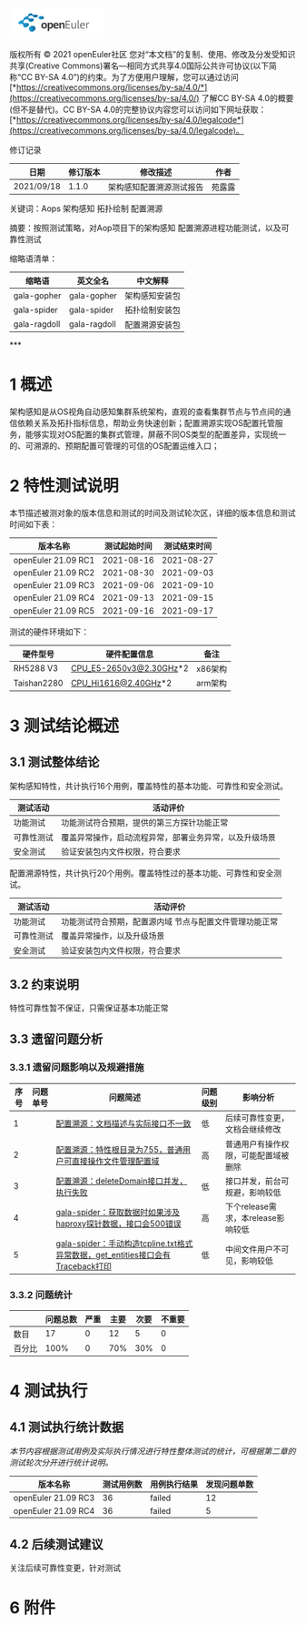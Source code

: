 ![openEuler ico](../../images/openEuler.png)

版权所有 © 2021  openEuler社区
 您对“本文档”的复制、使用、修改及分发受知识共享(Creative Commons)署名—相同方式共享4.0国际公共许可协议(以下简称“CC BY-SA 4.0”)的约束。为了方便用户理解，您可以通过访问[*https://creativecommons.org/licenses/by-sa/4.0/*](https://creativecommons.org/licenses/by-sa/4.0/) 了解CC BY-SA 4.0的概要 (但不是替代)。CC BY-SA 4.0的完整协议内容您可以访问如下网址获取：[*https://creativecommons.org/licenses/by-sa/4.0/legalcode*](https://creativecommons.org/licenses/by-sa/4.0/legalcode)。

修订记录

| 日期       | 修订版本 | 修改描述                 | 作者   |
| ---------- | -------- | ------------------------ | ------ |
| 2021/09/18 | 1.1.0    | 架构感知配置溯源测试报告 | 苑露露 |

关键词：Aops  架构感知  拓扑绘制 配置溯源

摘要：按照测试策略，对Aop项目下的架构感知 配置溯源进程功能测试，以及可靠性测试

缩略语清单：  

| 缩略语       | 英文全名     | 中文解释       |
| ------------ | ------------ | -------------- |
| gala-gopher  | gala-gopher  | 架构感知安装包 |
| gala-spider  | gala-spider  | 拓扑绘制安装包 |
| gala-ragdoll | gala-ragdoll | 配置溯源安装包 |

\***

# 1   概述

架构感知是从OS视角自动感知集群系统架构，直观的查看集群节点与节点间的通信依赖关系及拓扑指标信息，帮助业务快速创新；配置溯源实现OS配置托管服务，能够实现对OS配置的集群式管理，屏蔽不同OS类型的配置差异，实现统一的、可溯源的、预期配置可管理的可信的OS配置运维入口；

# 2   特性测试说明

本节描述被测对象的版本信息和测试的时间及测试轮次区，详细的版本信息和测试时间如下表：

| 版本名称            | 测试起始时间 | 测试结束时间 |
| ------------------- | ------------ | ------------ |
| openEuler 21.09 RC1 | 2021-08-16   | 2021-08-27   |
| openEuler 21.09 RC2 | 2021-08-30   | 2021-09-03   |
| openEuler 21.09 RC3 | 2021-09-06   | 2021-09-10   |
| openEuler 21.09 RC4 | 2021-09-13   | 2021-09-15   |
| openEuler 21.09 RC5 | 2021-09-16   | 2021-09-17   |

测试的硬件环境如下：

| 硬件型号    | 硬件配置信息                                      | 备注    |
| ----------- | ------------------------------------------------- | ------- |
| RH5288 V3   | CPU_E5-2650v3@2.30GHz*2                           | x86架构 |
| Taishan2280 | [CPU_Hi1616@2.40GHz](mailto:CPU_Hi1616@2.40GHz)*2 | arm架构 |



# 3   测试结论概述

##  3.1 测试整体结论

架构感知特性，共计执行16个用例，覆盖特性的基本功能、可靠性和安全测试。

| 测试活动   | 活动评价                                               |
| ---------- | ------------------------------------------------------ |
| 功能测试   | 功能测试符合预期，提供的第三方探针功能正常             |
| 可靠性测试 | 覆盖异常操作，启动流程异常，部署业务异常，以及升级场景 |
| 安全测试   | 验证安装包内文件权限，符合要求                         |

配置溯源特性，共计执行20个用例。覆盖特性过的基本功能、可靠性和安全测试。

| 测试活动   | 活动评价                                                |
| ---------- | ------------------------------------------------------- |
| 功能测试   | 功能测试符合预期，配置源内域 节点与配置文件管理功能正常 |
| 可靠性测试 | 覆盖异常操作，以及升级场景                              |
| 安全测试   | 验证安装包内文件权限，符合要求                          |

##  3.2 约束说明

特性可靠性暂不保证，只需保证基本功能正常

##  3.3 遗留问题分析

### 3.3.1 遗留问题影响以及规避措施

| 序号 | 问题单号 | 问题简述                                                     | 问题级别 | 影响分析                             |
| ---- | -------- | ------------------------------------------------------------ | -------- | ------------------------------------ |
| 1    |          | [配置溯源：文档描述与实际接口不一致 ](https://gitee.com/openeuler/A-Ops/issues/I46UBB?from=project-issue) | 低       | 后续可靠性变更，文档会继续修改       |
| 2    |          | [配置溯源：特性根目录为755，普通用户可直接操作文件管理配置域 ](https://gitee.com/openeuler/A-Ops/issues/I479LM?from=project-issue) | 高       | 普通用户有操作权限，可能配置域被删除 |
| 3    |          | [配置溯源：deleteDomain接口并发，执行失败 ](https://gitee.com/openeuler/A-Ops/issues/I479XH?from=project-issue) | 低       | 接口并发，前台可规避，影响较低       |
| 4    |          | [gala-spider：获取数据时如果涉及haproxy探针数据，接口会500错误 ](https://gitee.com/openeuler/A-Ops/issues/I4A0SV?from=project-issue) | 高       | 下个release需求，本release影响较低      |
| 5    |          | [gala-spider：手动构造tcpline.txt格式异常数据，get_entities接口会有Traceback打印 ](https://gitee.com/openeuler/A-Ops/issues/I4A51W?from=project-issue) | 低       | 中间文件用户不可见，影响较低         |

### 3.3.2 问题统计

|        | 问题总数 | 严重 | 主要 | 次要 | 不重要 |
| ------ | -------- | ---- | ---- | ---- | ------ |
| 数目   | 17       | 0    | 12   | 5    | 0      |
| 百分比 | 100%     | 0    | 70%  | 30%  | 0      |



# 4   测试执行

##  4.1 测试执行统计数据

*本节内容根据测试用例及实际执行情况进行特性整体测试的统计，可根据第二章的测试轮次分开进行统计说明。*

| 版本名称            | 测试用例数 | 用例执行结果 | 发现问题单数 |
| ------------------- | ---------- | ------------ | ------------ |
| openEuler 21.09 RC3 | 36         | failed       | 12           |
| openEuler 21.09 RC4 | 36         | failed       | 5            |

##  4.2 后续测试建议

关注后续可靠性变更，针对测试

# 6   附件

